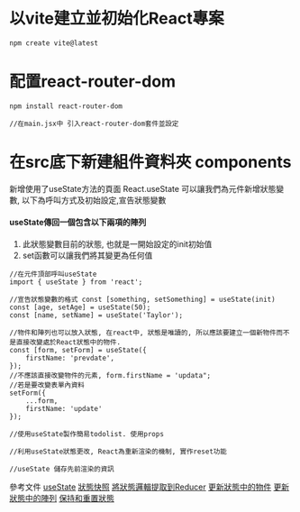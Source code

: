 # 以vite建立並初始化React專案
```
npm create vite@latest
```

# 配置react-router-dom
```
npm install react-router-dom

//在main.jsx中 引入react-router-dom套件並設定

```

# 在src底下新建組件資料夾 components
新增使用了useState方法的頁面
React.useState 可以讓我們為元件新增狀態變數, 以下為呼叫方式及初始設定,宣告狀態變數

#### useState傳回一個包含以下兩項的陣列
1. 此狀態變數目前的狀態, 也就是一開始設定的init初始值
2. set函數可以讓我們將其變更為任何值
```
//在元件頂部呼叫useState
import { useState } from 'react';

//宣告狀態變數的格式 const [something, setSomething] = useState(init)
const [age, setAge] = useState(50);
const [name, setName] = useState('Taylor');

//物件和陣列也可以放入狀態, 在react中, 狀態是唯讀的, 所以應該要建立一個新物件而不是直接改變處於React狀態中的物件.
const [form, setForm] = useState({
    firstName: 'prevdate',
});
//不應該直接改變物件的元素, form.firstName = 'updata";
//若是要改變表單內資料
setForm({
    ...form,
    firstName: 'update'
});

//使用useState製作簡易todolist. 使用props

//利用useState狀態更改, React為重新渲染的機制, 實作reset功能

//useState 儲存先前渲染的資訊
```


參考文件
[useState](https://react.dev/reference/react/useState#usage)
[狀態快照](https://react.dev/learn/state-as-a-snapshot)
[將狀態邏輯提取到Reducer](https://react.dev/learn/extracting-state-logic-into-a-reducer)
[更新狀態中的物件](https://react.dev/learn/updating-objects-in-state)
[更新狀態中的陣列](https://react.dev/learn/updating-arrays-in-state)
[保持和重置狀態](https://react.dev/learn/preserving-and-resetting-state)